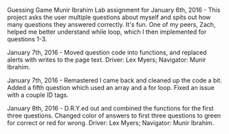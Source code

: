 Guessing Game
Munir Ibrahim
Lab assignment for January 6th, 2016 -
This project asks the user multiple questions about myself and spits out how many questions they answered correctly. It's fun.
One of my peers, Zach, helped me better understand while loop, which I then implemented for questions 1-3.

January 7th, 2016 -
Moved question code into functions, and replaced alerts with writes to the page text. Driver: Lex Myers; Navigator: Munir Ibrahim.

January 7th, 2016 - Remastered
I came back and cleaned up the code a bit. Added a fifth question which used an array and a for loop. Fixed an issue with a couple ID tags.

January 8th, 2016 -
D.R.Y.ed out and combined the functions for the first three questions. Changed color of answers to first three questions to green for correct or red for wrong. Driver: Lex Myers; Navigator: Munir Ibrahim.
